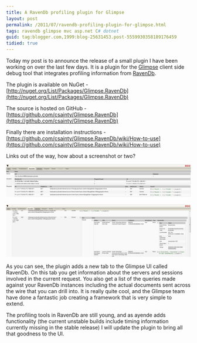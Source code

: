 ```yaml
---
title: A RavenDb profiling plugin for Glimpse
layout: post
permalink: /2011/07/ravendb-profiling-plugin-for-glimpse.html
tags: ravendb glimpse mvc asp.net C# dotnet
guid: tag:blogger.com,1999:blog-25631453.post-5559930358189176459
tidied: true
---
```



Today my post is to announce the release of a small plugin I have been working on over the last few days. It is a plugin for the [Glimpse](http://getglimpse.com/) client side debug tool that integrates profiling information from [RavenDb](http://www.ravendb.net/).  
  
The plugin is available on NuGet - [http://nuget.org/List/Packages/Glimpse.RavenDb](http://nuget.org/List/Packages/Glimpse.RavenDb)  
  
The source is hosted on GitHub - [https://github.com/csainty/Glimpse.RavenDb](https://github.com/csainty/Glimpse.RavenDb)  
  
Finally there are installation instructions - [https://github.com/csainty/Glimpse.RavenDb/wiki/How-to-use](https://github.com/csainty/Glimpse.RavenDb/wiki/How-to-use)  
  
Links out of the way, how about a screenshot or two?  
  
![Glimpse.RavenDb.1](/images/1382874051986.png)  
  
![Glimpse.RavenDb.2](/images/1382874051987.png)  
    
As you can see, the plugin adds a new tab to the Glimpse UI called RavenDb. On this tab you get information about the servers and sessions involved in the current request. You also get a list of the queries made against your RavenDb instances including the actual documents sent across the wire that you can drill into. It is really quite cool, and the Glimpse team have done a fantastic job creating a framework that is very simple to extend.  
  
The profiling tools in RavenDb are still young, and as ayende adds functionality (the current unstable builds include timing information currently missing in the stable release) I will update the plugin to bring all that goodness to the UI.  
  
